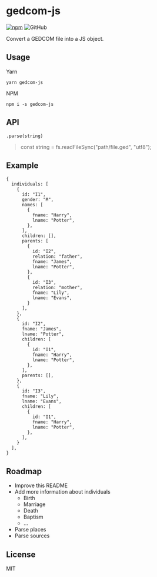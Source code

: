 # gedcom-js

[![npm](https://img.shields.io/npm/v/gedcom-js.svg?style=flat-square)](https://www.npmjs.com/package/gedcom-js)
![GitHub](https://img.shields.io/github/license/stivaugoin/gedcom-js.svg?style=flat-square)


Convert a GEDCOM file into a JS object.

## Usage

Yarn

```
yarn gedcom-js
```

NPM

```
npm i -s gedcom-js
```

## API

`.parse(string)`

> const string = fs.readFileSync("path/file.ged", "utf8");

## Example

```
{
  individuals: [
    {
      id: "I1",
      gender: "M",
      names: [
        {
          fname: "Harry",
          lname: "Potter",
        },
      ],
      children: [],
      parents: [
        {
          id: "I2",
          relation: "father",
          fname: "James",
          lname: "Potter",
        },
        {
          id: "I3",
          relation: "mother",
          fname: "Lily",
          lname: "Evans",
        }
      ],
    },
    {
      id: "I2",
      fname: "James",
      lname: "Potter",
      children: [
        {
          id: "I1",
          fname: "Harry",
          lname: "Potter",
        },
      ],
      parents: [],
    },
    {
      id: "I3",
      fname: "Lily",
      lname: "Evans",
      children: [
        {
          id: "I1",
          fname: "Harry",
          lname: "Potter",
        },
      ],
    }
  ],
}
```

## Roadmap

- Improve this README
- Add more information about individuals
  - Birth
  - Marriage
  - Death
  - Baptism
  - ...
- Parse places
- Parse sources

## License

MIT
